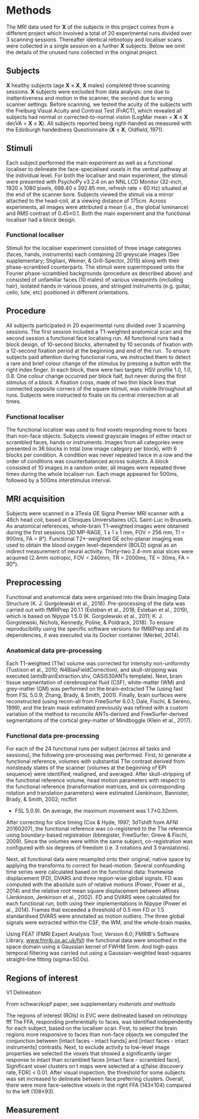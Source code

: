 # Methods
The MRI data used for **X** of the subjects in this project comes from a
different project which involved a total of 20 experimental runs divided over 3
scanning sessions. Thereafter identical retinotopy and localiser scans were
collected in a single session on a further **X** subjects. Below we omit the
details of the unused runs collected in the original project. 

## Subjects
**X** healthy subjects (age **X** ± **X**, **X** males) completed three
scanning sessions. **X** subjects were excluded from data analysis: one due to
inattentiveness and motion in the scanner, the second due to wrong scanner
settings. Before scanning, we tested the acuity of the subjects with the
Freiburg Visual Acuity and Contrast Test (FrACT), which revealed all subjects
had normal or corrected-to-normal vision (LogMar mean = **X** ± **X** decVA =
**X** ± **X**). All subjects reported being right-handed as measured with the
Edinburgh handedness Questionnaire (**X** ± **X**; Oldfield, 1971).

## Stimuli
Each subject performed the main experiment as well as a functional localiser to
delineate the face-specialised voxels in the ventral pathway at the individual
level. For both the localiser and main experiment, the stimuli were presented
with PsychoPy v3.2.4 on an NNL LCD Monitor (32-inch, 1920 x 1080 pixels, 698.40
x 392.85 mm, refresh rate = 60 Hz) situated at the end of the scanner bore.
Subjects viewed the stimuli via a mirror attached to the head-coil, at a
viewing distance of 175cm. Across experiments, all images were attributed a
mean (i.e., the global luminance) and RMS contrast of 0.45±0.1. Both the main
experiment and the functional localiser had a block design.

### Functional localiser
Stimuli for the localiser experiment consisted of three image categories
(faces, hands, instruments) each containing 20 greyscale images (See
supplementary; Stigliani, Weiner, & Grill-Spector, 2015) along with their
phase-scrambled counterparts. The stimuli were superimposed onto the Fourier
phase-scrambled backgrounds (procedure as described above) and consisted of
unfamiliar faces (10 males) of various viewpoints (including hair), isolated
hands in various poses, and stringed instruments (e.g. guitar, cello, lute,
etc) positioned in different orientations.


## Procedure
All subjects participated in 20 experimental runs divided over 3 scanning
sessions. The first session included a T1-weighted anatomical scan and the
second session a functional face localising run. All functional runs had a
block design, of 10-second blocks, alternated by 10 seconds of fixation with a
12-second fixation period at the beginning and end of the run. 
To ensure subjects paid attention during functional runs, we instructed them to
detect a rare and brief colour change of the stimulus by pressing a button with
the right index finger. In each block, there were two targets: HSV profile 1.0,
1.0, 0.8. One colour change occurred per block half, but never during the first
stimulus of a block. A fixation cross, made of two thin black lines that
connected opposite corners of the square stimuli, was visible throughout all
runs. Subjects were instructed to fixate on its central intersection at all
times.

### Functional localiser
The functional localiser was used to find voxels responding more to faces than
non-face objects. Subjects viewed grayscale images of either intact or
scrambled faces, hands or instruments. Images from all categories were
presented in 36 blocks in total (one image category per block), with 6 blocks
per condition. A condition was never repeated twice in a row and the order of
conditions was counterbalanced across subjects. A block consisted of 10 images
in a random order, all images were repeated three times during the whole
localiser run. Each image appeared for 500ms, followed by a 500ms interstimulus
interval. 

## MRI acquisition
Subjects were scanned in a 3Tesla GE Signa Premier MRI scanner with a 48ch head
coil, based at Cliniques Universitaires UCL Saint-Luc in Brussels. As
anatomical references, whole-brain T1-weighted images were obtained during the
first sessions (3D MP-RAGE, 1 x 1 x 1 mm, FOV = 256 mm, TI = 900ms, FA = 8°).
Functional T2\*-weighted GE echo-planar imaging was used to obtain the blood
oxygen level-dependent (BOLD) signal as an indirect measurement of neural
activity. Thirty-two 2.4-mm axial slices were acquired (2.4mm isotropic, FOV =
240mm, TR = 2000ms, TE = 30ms, FA = 90°).

## Preprocessing
Functional and anatomical data were organised into the Brain Imaging Data
Structure (K. J. Gorgolewski et al., 2016). Pre-processing of the data was
carried out with fMRIPrep 20.1.1 (Esteban et al., 2018; Esteban et al., 2019),
which is based on Nipype 1.5.0 (K. Gorgolewski et al., 2011; K. J. Gorgolewski,
Nichols, Kennedy, Poline, & Poldrack, 2018). To ensure reproducibility using
the specific software versions for fMRIPrep and all its dependencies, it was
executed via its Docker container (Merkel, 2014). 

### Anatomical data pre-processing 
Each T1-weighted (T1w) volume was corrected for intensity non-uniformity
(Tustison et al., 2010; N4BiasFieldCorrection), and skull-stripping was
executed (antsBrainExtraction.shv, OASIS30ANTs template). Next, brain tissue
segmentation of cerebrospinal fluid (CSF), white-matter (WM) and grey-matter
(GM) was performed on the brain-extracted T1w (using fast from FSL 5.0.9;
Zhang, Brady, & Smith, 2001). Finally, brain surfaces were reconstructed (using
recon-all from FreeSurfer 6.0.1; Dale, Fischl, & Sereno, 1999), and the brain
mask estimated previously was refined with a custom variation of the method to
reconcile ANTs-derived and FreeSurfer-derived segmentations of the cortical
grey-matter of Mindboggle (Klein et al., 2017).

### Functional data pre-processing 
For each of the 24 functional runs per subject (across all tasks and sessions),
the following pre-processing was performed. First, to generate a functional
reference, volumes with substantial T1w contrast derived from nonsteady states
of the scanner (volumes at the beginning of EPI sequence) were identified,
realigned, and averaged. After skull-stripping of the functional reference
volume, head motion parameters with respect to the functional reference
(transformation matrices, and six corresponding rotation and translation
parameters) were estimated (Jenkinson, Bannister, Brady, & Smith, 2002; mcflirt
- FSL 5.0.9). On average, the maximum movement was 1.7±0.32mm.

After correcting for slice timing (Cox & Hyde, 1997; 3dTshift from AFNI
20160207), the functional reference was co-registered to the T1w reference
using boundary-based registration (bbregister, FreeSurfer; Greve & Fischl,
2009). Since the volumes were within the same subject, co-registration was
configured with six degrees of freedom (i.e. 3 rotations and 3 translations).

Next, all functional data were resampled onto their original, native space by
applying the transforms to correct for head-motion. Several confounding time
series were calculated based on the functional data: framewise displacement
(FD), DVARS and three region-wise global signals. FD was computed with the
absolute sum of relative motions (Power, Power et al., 2014) and the relative
root mean square displacement between affines (Jenkinson, Jenkinson et al.,
2002). FD and DVARS were calculated for each functional run, both using their
implementations in Nipype (Power et al., 2014). Frames that exceeded a
threshold of 0.5 mm FD or 1.5 standardised DVARS were annotated as motion
outliers. The three global signals were extracted within the CSF, the WM, and
the whole-brain masks.

Using FEAT (FMRI Expert Analysis Tool; Version 6.0; FMRIB's Software Library,
www.fmrib.ox.ac.uk/fsl) the functional data were smoothed in the space domain
using a Gaussian kernel of FWHM 5mm. And high-pass temporal filtering was
carried out using a Gaussian-weighted least-squares straight-line fitting
(sigma=50.0s).

## Regions of interest
V1 Delineation

From schwarzkopf paper, see supplementary *materials and methods*



The regions of interest (ROIs) in EVC were delineated based on retinotopy
**!!!** The FFA, responding preferentially to faces, was identified
independently for each subject, based on the localiser scan. First, to select
the brain regions more responsive to faces than non-face objects we computed
the conjunction between [intact faces - intact hands] and [intact faces -
intact instruments] contrasts. Next, to exclude activity to low-level image
properties we selected the voxels that showed a significantly larger response
to intact than scrambled faces [intact face - scrambled face]. Significant
voxel clusters on t maps were selected at a q[false discovery rate, FDR] <
0.01. After visual inspection, the threshold for some subjects was set
increased to delineate between face preferring clusters. Overall, there were
more face-selective voxels in the right FFA (143±104) compared to the left
(108±93). 


## Measurement
